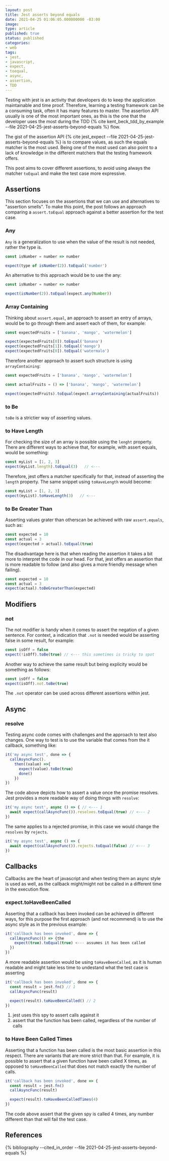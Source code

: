 ```yaml
---
layout: post
title: Jest asserts beyond equals
date: 2021-04-25 01:06:05.000000000 -03:00
image: 
type: article
published: true
status: published
categories:
- web
tags:
- jest,
- javascript,
- expect,
- toequal,
- async,
- assertion,
- TDD
---
```


Testing with jest is an activity that developers do to keep the application
maintainable and time proof. Therefore, learning a testing framework
can be a consuming task, often it has many features to master. The assertion
API usually is one of the most important ones, as this is the one that
the developer uses the most during the TDD
{% cite kent_beck_tdd_by_example --file 2021-04-25-jest-asserts-beyond-equals %} flow.

The gist of the assertion API {% cite jest_expect --file 2021-04-25-jest-asserts-beyond-equals %}
is to compare values, as such the equals matcher is the most used. Being one of
the most used can also point to a lack of knowledge in the different matchers
that the testing framework offers.

This post aims to cover different assertions, to avoid using always the matcher
`toEqual` and make the test case more expressive.

## Assertions

This section focuses on the assertions that we can use and alternatives to
"assertion smells". To make this point, the post follows an approach
comparing a `assert.toEqual` approach against a better assertion
for the test case.

### Any

`Any` is a generalization to use when the value of the result is not needed, rather
the type is.

```javascript
const isNumber = number => number

expect(type of isNumber(2)).toEqual('number')
```

An alternative to this approach would be to use the any:

```javascript
const isNumber = number => number

expect(isNumber(2)).toEqual(expect.any(Number))
```

### Array Containing

Thinking about `assert.equal`, an approach to assert an entry of arrays, would
be to go through them and assert each of them, for example:

```javascript
const expectedFruits = ['banana', 'mango', 'watermelon']

expect(expectedFruits[0]).toEqual('banana')
expect(expectedFruits[1]).toEqual('mango')
expect(expectedFruits[0]).toEqual('watermalo')
```

Therefore another approach to assert such structure is using `arrayContaining`:

```javascript
const expectedFruits = ['banana', 'mango', 'watermelon']

const actualFruits = () => ['banana', 'mango', 'watermelon']

expect(expectedFruits).toEqual(expect.arrayContaining(actualFruits))
```

### to Be

`toBe` is a strictier way of asserting values.

### to Have Length

For checking the size of an array is possible using the `lenght` property. There
are different ways to achieve that, for example, with assert equals, would be
something:

```javascript
const myList = [1, 2, 3]
expect(myList.length).toEqual(3)   // <---
```

Therefore, jest offers a matcher specifically for that, instead of asserting
the `length` property. The same snippet using `toHaveLength` would become:

```javascript
const myList = [1, 2, 3]
expect(myList).toHaveLength(3)   // <---
```

### to Be Greater Than

Asserting values grater than otherscan be achieved with raw `assert.equals`,
such as:

```javascript
const expected = 10
const actual = 3
expect(expected > actual).toEqual(true)
```

The disadivantage here is that when reading the assertion it takes a bit more
to interpret the code in our head. For that, jest offers an assertion that
is more readable to follow (and also gives a more friendly message when failing).

```javascript
const expected = 10
const actual = 3
expect(actual).toBeGreaterThan(expected)
```

## Modifiers

### not

The not modifier is handy when it comes to assert the negation of a given
sentence. For context, a indication that `.not` is needed would
be asserting false in some result, for example:

```javascript
const isOff = false
expect(!isOff).toBe(true) // <--- this sometimes is tricky to spot
```

Another way to achieve the same result but being explicity would be
something as follows:

```javascript
const isOff = false
expect(isOff).not.toBe(true)
```

The `.not` operator can be used across different assertions within jest.

## Async

### resolve

Testing async code comes with challenges and the approach to test also changes.
One way to test is to use the variable that comes from the it callback, something
like:

```javascript
it('my async test', done => {
  callAsyncFunc().
    then((value) =>{
      expect(value).toBe(true)
      done()
    })
})
```

The code above depicts how to assert a value once the promise resolves. Jest
provides a more readable way of doing things with `resolve`:

```javascript
it('my async test', async () => { // <--- 1
  await expect(callAsyncFunc()).resolves.toEqual(true) // <--- 2
})
```

The same applies to a rejected promise, in this case we would change the `resolves`
by `rejects`.

```javascript
it('my async test', async () => {
  await expect(callAsyncFunc()).rejects.toEqual(false) // <--- 3
})
```

## Callbacks

Callbacks are the heart of javascript and when testing them an async style
is used as well, as the callback might/might not be called in a different time
in the execution flow.

### expect.toHaveBeenCalled

Asserting that a callback has been invoked can be achieved in different ways,
for this purpose the first approach (and not recommend) is to use the
async style as in the previous example:

```javascript
it('callback has been invoked', done => {
  callAsyncFunc(() => {the 
    expect(true).toEqual(true) <--- assumes it has been called
  })
})
```

A more readable assertion would be using `toHaveBeenCalled`, as it is human
readable and might take less time to undestand what the test case is
asserting

```javascript
it('callback has been invoked', done => {
  const result = jest.fn() // 1 
  callAsyncFunc(result)

  expect(result).toHaveBeenCalled() // 2
})
```

1. jest uses this spy to assert calls against it
2. assert that the function has been called, regardless of the number of calls

### to Have Been Called Times

Asserting that a function has been called is the most basic assertion in this
respect. There are variants that are more strict than that. For example, it
is possible to assert that a given function have been called X times, as
opposed to `toHaveBeenCalled` that does not match exactly the number of calls.

```javascript
it('callback has been invoked', done => {
  const result = jest.fn()
  callAsyncFunc(result)

  expect(result).toHaveBeenCalledTimes(4)
})
```

The code above assert that the given spy is called 4 times, any number different
than that will fail the test case.

## References

{% bibliography --cited_in_order --file 2021-04-25-jest-asserts-beyond-equals %}